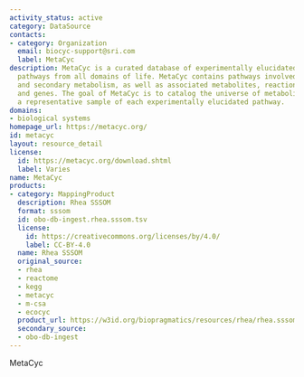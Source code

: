 ```yaml
---
activity_status: active
category: DataSource
contacts:
- category: Organization
  email: biocyc-support@sri.com
  label: MetaCyc
description: MetaCyc is a curated database of experimentally elucidated metabolic
  pathways from all domains of life. MetaCyc contains pathways involved in both primary
  and secondary metabolism, as well as associated metabolites, reactions, enzymes,
  and genes. The goal of MetaCyc is to catalog the universe of metabolism by storing
  a representative sample of each experimentally elucidated pathway.
domains:
- biological systems
homepage_url: https://metacyc.org/
id: metacyc
layout: resource_detail
license:
  id: https://metacyc.org/download.shtml
  label: Varies
name: MetaCyc
products:
- category: MappingProduct
  description: Rhea SSSOM
  format: sssom
  id: obo-db-ingest.rhea.sssom.tsv
  license:
    id: https://creativecommons.org/licenses/by/4.0/
    label: CC-BY-4.0
  name: Rhea SSSOM
  original_source:
  - rhea
  - reactome
  - kegg
  - metacyc
  - m-csa
  - ecocyc
  product_url: https://w3id.org/biopragmatics/resources/rhea/rhea.sssom.tsv
  secondary_source:
  - obo-db-ingest
---
```

MetaCyc